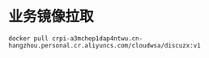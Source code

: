 # 业务镜像拉取
```shell
docker pull crpi-a3mchep1dap4ntwu.cn-hangzhou.personal.cr.aliyuncs.com/cloudwsa/discuzx:v1
```
